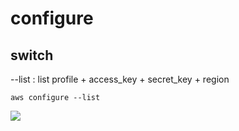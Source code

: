 # configure

## switch
--list : list profile + access_key + secret_key + region
````
aws configure --list
````
[<img src="https://i.imgur.com/CsGHtNf.png">](https://i.imgur.com/CsGHtNf.png)
